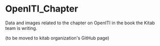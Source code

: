 # OpenITI_Chapter

Data and images related to the chapter on OpenITI in the book the Kitab team is writing.

(to be moved to kitab organization's GitHub page)
